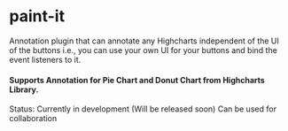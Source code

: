 # paint-it
Annotation plugin that can annotate any Highcharts independent of the UI of the buttons i.e., you can use your own UI for your buttons and bind the event listeners to it.

#### Supports Annotation for Pie Chart and Donut Chart from Highcharts Library.

Status: Currently in development (Will be released soon)
Can be used for collaboration
